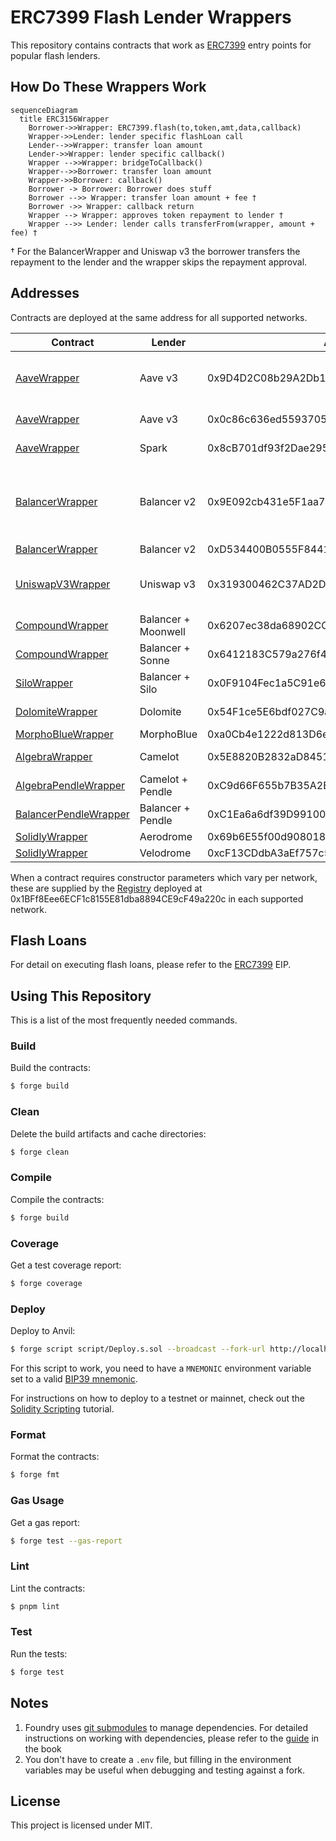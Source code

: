 # ERC7399 Flash Lender Wrappers

This repository contains contracts that work as
[ERC7399](https://github.com/ethereum/EIPs/blob/d072207e24e3cc12b6315909e6a65275a38e1984/EIPS/eip-7399.md) entry points
for popular flash lenders.

## How Do These Wrappers Work

```mermaid
sequenceDiagram
  title ERC3156Wrapper
    Borrower->>Wrapper: ERC7399.flash(to,token,amt,data,callback)
    Wrapper->>Lender: lender specific flashLoan call
    Lender-->>Wrapper: transfer loan amount
    Lender->>Wrapper: lender specific callback()
    Wrapper -->>Wrapper: bridgeToCallback()
    Wrapper-->>Borrower: transfer loan amount
    Wrapper->>Borrower: callback()
    Borrower -> Borrower: Borrower does stuff
    Borrower -->> Wrapper: transfer loan amount + fee †
    Borrower ->> Wrapper: callback return
    Wrapper --> Wrapper: approves token repayment to lender †
    Wrapper -->> Lender: lender calls transferFrom(wrapper, amount + fee) †
```

† For the BalancerWrapper and Uniswap v3 the borrower transfers the repayment to the lender and the wrapper skips the
repayment approval.

## Addresses

Contracts are deployed at the same address for all supported networks.

| Contract                                                      | Lender              | Address                                    | Networks                                          |
| ------------------------------------------------------------- | ------------------- | ------------------------------------------ | ------------------------------------------------- |
| [AaveWrapper](src/aave/AaveWrapper.sol)                       | Aave v3             | 0x9D4D2C08b29A2Db1c614483cd8971734BFDCC9F2 | Arbitrum One, Optimism, Polygon                   |
| [AaveWrapper](src/aave/AaveWrapper.sol)                       | Aave v3             | 0x0c86c636ed5593705b5675d370c831972C787841 | Ethereum, Gnosis                                  |
| [AaveWrapper](src/aave/AaveWrapper.sol)                       | Spark               | 0x8cB701df93f2Dae295aE8D7beE5Aa7e4D40CB397 | Ethereum, Gnosis                                  |
| [BalancerWrapper](src/balancer/BalancerWrapper.sol)           | Balancer v2         | 0x9E092cb431e5F1aa70e47e052773711d2Ba4917E | Ethereum, Arbitrum One, Optimism, Polygon, Gnosis |
| [BalancerWrapper](src/balancer/BalancerWrapper.sol)           | Balancer v2         | 0xD534400B0555F8441c5a3e0E9e585615B54fB2F4 | Base                                              |
| [UniswapV3Wrapper](src/uniswapV3/UniswapV3Wrapper.sol)        | Uniswap v3          | 0x319300462C37AD2D4f26B584C2b67De51F51f289 | Arbitrum One, Optimism, Polygon                   |
| [CompoundWrapper](src/compound/CompoundWrapper.sol)           | Balancer + Moonwell | 0x6207ec38da68902CC60D3760c9fe3EB64B426207 | Base                                              |
| [CompoundWrapper](src/compound/CompoundWrapper.sol)           | Balancer + Sonne    | 0x6412183C579a276f467ad38468D19CC8f1F2b5cb | Optimism                                          |
| [SiloWrapper](src/silo/SiloWrapper.sol)                       | Balancer + Silo     | 0x0F9104Fec1a5C91e63632E215e8F5c57C8f32c77 | Arbitrum One                                      |
| [DolomiteWrapper](src/dolomite/DolomiteWrapper.sol)           | Dolomite            | 0x54F1ce5E6bdf027C9a6016C9F52fC5A445b77ed6 | Arbitrum One                                      |
| [MorphoBlueWrapper](src/morpho/MorphoBlueWrapper.sol)         | MorphoBlue          | 0xa0Cb4e1222d813D6e4dE79f2A7A0B7759209588F | Ethereum                                          |
| [AlgebraWrapper](src/algebra/DolomiteWrapper.sol)             | Camelot             | 0x5E8820B2832aD8451f65Fa2CCe2F3Cef29016D0d | Arbitrum One                                      |
| [AlgebraPendleWrapper](src/pendle/AlgebraPendleWrapper.sol)   | Camelot + Pendle    | 0xC9d66F655b7B35A2B4958bE2FB58E472736Bbc47 | Arbitrum One                                      |
| [BalancerPendleWrapper](src/pendle/BalancerPendleWrapper.sol) | Balancer + Pendle   | 0xC1Ea6a6df39D991006b39706db7C51f5A1819da7 | Arbitrum One                                      |
| [SolidlyWrapper](src/solidly/SolidlyWrapper.sol)              | Aerodrome           | 0x69b6E55f00d908018E2D745c524995bc231D762b | Base                                              |
| [SolidlyWrapper](src/solidly/SolidlyWrapper.sol)              | Velodrome           | 0xcF13CDdbA3aEf757c52466deC310F221e06238d6 | Optimism                                          |

When a contract requires constructor parameters which vary per network, these are supplied by the
[Registry](https://github.com/alcueca/registry) deployed at 0x1BFf8Eee6ECF1c8155E81dba8894CE9cF49a220c in each supported
network.

## Flash Loans

For detail on executing flash loans, please refer to the
[ERC7399](https://github.com/ethereum/EIPs/blob/d072207e24e3cc12b6315909e6a65275a38e1984/EIPS/eip-7399.md) EIP.

## Using This Repository

This is a list of the most frequently needed commands.

### Build

Build the contracts:

```sh
$ forge build
```

### Clean

Delete the build artifacts and cache directories:

```sh
$ forge clean
```

### Compile

Compile the contracts:

```sh
$ forge build
```

### Coverage

Get a test coverage report:

```sh
$ forge coverage
```

### Deploy

Deploy to Anvil:

```sh
$ forge script script/Deploy.s.sol --broadcast --fork-url http://localhost:8545
```

For this script to work, you need to have a `MNEMONIC` environment variable set to a valid
[BIP39 mnemonic](https://iancoleman.io/bip39/).

For instructions on how to deploy to a testnet or mainnet, check out the
[Solidity Scripting](https://book.getfoundry.sh/tutorials/solidity-scripting.html) tutorial.

### Format

Format the contracts:

```sh
$ forge fmt
```

### Gas Usage

Get a gas report:

```sh
$ forge test --gas-report
```

### Lint

Lint the contracts:

```sh
$ pnpm lint
```

### Test

Run the tests:

```sh
$ forge test
```

## Notes

1. Foundry uses [git submodules](https://git-scm.com/book/en/v2/Git-Tools-Submodules) to manage dependencies. For
   detailed instructions on working with dependencies, please refer to the
   [guide](https://book.getfoundry.sh/projects/dependencies.html) in the book
2. You don't have to create a `.env` file, but filling in the environment variables may be useful when debugging and
   testing against a fork.

## License

This project is licensed under MIT.
